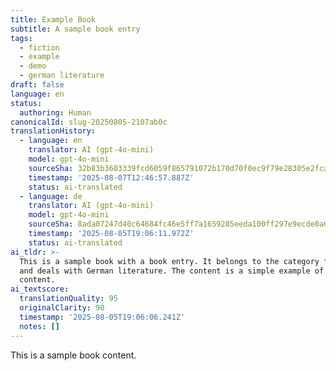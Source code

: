 ```yaml
---
title: Example Book
subtitle: A sample book entry
tags:
  - fiction
  - example
  - demo
  - german literature
draft: false
language: en
status:
  authoring: Human
canonicalId: slug-20250805-2107ab0c
translationHistory:
  - language: en
    translator: AI (gpt-4o-mini)
    model: gpt-4o-mini
    sourceSha: 32b83b3603339fcd6059f865791072b170d70f0ec9f79e28305e2fca1dc7a924
    timestamp: '2025-08-07T12:46:57.887Z'
    status: ai-translated
  - language: de
    translator: AI (gpt-4o-mini)
    model: gpt-4o-mini
    sourceSha: 8ada07247d40c64684fc46e5ff7a1659285eeda100ff297e9ecde0a6851468b6
    timestamp: '2025-08-05T19:06:11.972Z'
    status: ai-translated
ai_tldr: >-
  This is a sample book with a book entry. It belongs to the category fiction
  and deals with German literature. The content is a simple example of book
  content.
ai_textscore:
  translationQuality: 95
  originalClarity: 90
  timestamp: '2025-08-05T19:06:06.241Z'
  notes: []
---
```


This is a sample book content.
